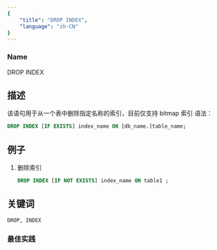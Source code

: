 ```yaml
---
{
    "title": "DROP INDEX",
    "language": "zh-CN"
}
---
```


<!--
Licensed to the Apache Software Foundation (ASF) under one
or more contributor license agreements.  See the NOTICE file
distributed with this work for additional information
regarding copyright ownership.  The ASF licenses this file
to you under the Apache License, Version 2.0 (the
"License"); you may not use this file except in compliance
with the License.  You may obtain a copy of the License at

  http://www.apache.org/licenses/LICENSE-2.0

Unless required by applicable law or agreed to in writing,
software distributed under the License is distributed on an
"AS IS" BASIS, WITHOUT WARRANTIES OR CONDITIONS OF ANY
KIND, either express or implied.  See the License for the
specific language governing permissions and limitations
under the License.
-->



### Name

DROP INDEX

## 描述

该语句用于从一个表中删除指定名称的索引，目前仅支持 bitmap 索引
语法：

```sql
DROP INDEX [IF EXISTS] index_name ON [db_name.]table_name;
```

## 例子

1. 删除索引

   ```sql
   DROP INDEX [IF NOT EXISTS] index_name ON table1 ;
   ```

## 关键词

    DROP, INDEX

### 最佳实践

